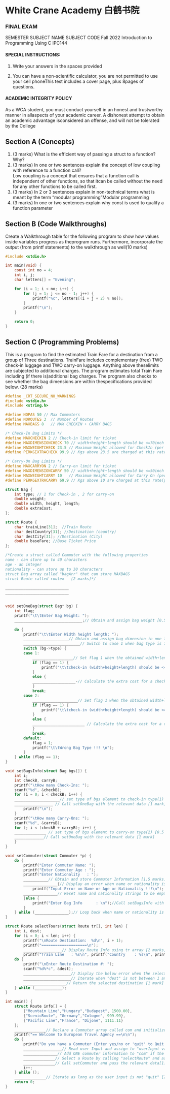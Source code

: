 #  White Crane Academy 白鹤书院
### FINAL EXAM

SEMESTER SUBJECT NAME SUBJECT CODE
Fall 2022 
Introduction to Programming Using C IPC144

#### SPECIAL INSTRUCTIONS:
1. Write your answers in the spaces provided

2. You can have a non-scientific calculator, you are not permitted to use your cell phoneThis test includes a cover page, plus 8pages of questions.

#### ACADEMIC INTEGRITY POLICY
As a WCA student, you must conduct yourself in an honest and trustworthy manner in allaspects of your academic career. A dishonest attempt to obtain an academic advantage isconsidered an offense, and will not be tolerated by the College

## Section A (Concepts)
1. (3 marks) What is the efficient way of passing a struct to a function? Why?  
2. (3 marks) In one or two sentences explain the concept of low coupling with reference to a function call?  
Low coupling is a concept that ensures that a function call is independent of other functions, so that itcan be called without the need for any other functions to be called first.
3. (3 marks) In 2 or 3 sentences explain in non-technical terms what is meant by the term “modular programming”Modular programming  
4. (3 marks) In one or two sentences explain why const is used to qualify a function parameter

## Section B (Code Walkthroughs)
Create a Walkthrough table for the following program to show how values inside variables progress as theprogram runs. Furthermore, incorporate the output (from printf statements) to the walkthrough as well(10 marks)

```c
#include <stdio.h>

int main(void) {
    const int no = 4;
    int i, j;
    char letters[] = "Evening";

    for (i = 1; i < no; i++) {
        for (j = 1; j <= no - 1; j++) {
            printf("%c", letters[(i + j + 2) % no]);
        }
        printf("\n");
    }

    return 0;
}

```

## Section C (Programming Problems)
This is a program to find the estimated Train Fare for a destination from a group of Three destinations. TrainFare includes complementary (free) TWO check-in luggage and TWO carry-on luggage. Anything above theselimits are subjected to additional charges. The program estimates total Train Fare including (if there is)additional bag charges. The program also checks to see whether the bag dimensions are within thespecifications provided below. (28 marks)
```c
#define _CRT_SECURE_NO_WARNINGS
#include <stdio.h>
#include <string.h>

#define NOPAS 50 // Max Commuters
#define NOROUTES 3  // Number of Routes
#define MAXBAGS 8   // MAX CHECKIN + CARRY BAGS

/* Check-In Bag Limits */
#define MAXCHECKIN 2 // Check-in limit for ticket
#define MAXDIMENSIONCHECK 70 // width+height+length should be <=70inch
#define MAXWEIGHTCHECK 23.5 // Maximum Weight allowed for CheckIn (per Bag)
#define PERKGEXTRACHECK 99.9 // Kgs above 23.5 are charged at this rate(per Kg)

/* Carry-On Bag Limits */
#define MAXCARRYON 2 // Carry-on limit for ticket
#define MAXDIMENSIONCARRY 50 // width+height+length should be <=50inch
#define MAXWEIGHTCARRY 10   // Maximum Weight allowed for Carry On (per Bag)
#define PERKGEXTRACARRY 69.9 // Kgs above 10 are charged at this rate(per Kg)

struct Bag {
    int type; // 1 for Check-in , 2 for carry-on
    double weight;
    double width, height, length;
    double extraCost;
};

struct Route {
    char trainLine[31];  //Train Route
    char destCountry[31]; //Destination (country)
    char destCity[31]; //Destination (City)
    double baseFare; //Base Ticket Price
};

/*Create a struct called Commuter with the following properties  
name - can store up to 40 characters  
age - an integer  
nationality - can store up to 30 characters
struct Bag array called "bagArr" that can store MAXBAGS
struct Route called routex   [2 marks]*/

____________________________  
____________________________  


void setOneBag(struct Bag* bg) {
    int flag;
    printf("\t\tEnter Bag Weight: ");    
    ______________________________;// Obtain and assign bag weight [0.5 marks]

    do {
        printf("\t\tEnter Width height length: ");
        ____________________// Obtain and assign bag dimension in one line through bg [1.5 marks]
        _________________________// Switch to case 1 when bag type is 1, case 2 when bag type is 2 [0.5 marks]
        switch (bg->type) {
        case 1:
            __________________// Set flag 1 when the obtained width+length+height is greater than MAXDIMENSIONCHECK using conditional statement [0.5 mark]
            if (flag == 1) {
                printf("\t\tcheck-in (width+height+length) should be <= 70\n\n");
            }
            else {
            ___________________-// Calculate the extra cost for a check-in bag and assign to Commuter's bag cc's extraCost [1.5 mark]
            }
            break;
        case 2:
            ____________________// Set flag 1 when the obtained width+length+height is greater than MAXDIMENSIONCARRY using conditional statement [0.5 mark]
            if (flag == 1) {
                printf("\t\tcheck-in (width+height+length) should be <= 50\n\n");
            }
            else {
            _______________________ // Calculate the extra cost for a carry-on bag and assign to Commuter's bag cc's extraCost [1.5 mark]
            }
            break;
        default:
            flag = 1;
            printf("\t\tWrong Bag Type !!! \n");
        }
    } while (flag == 1);
}

void setBagsInfo(struct Bag bgs[]) {
    int i;
    int checkB, carryB;
    printf("\tHow many Check-Ins: ");
    scanf("%d", &checkB);
    for (i = 0; i < checkB; i++) {
    ____________________// set type of bgs element to check-in type(1) [0.5 mark]
    _________________ // Call setOneBag with the relevant data [1 mark]
        printf("\n");
    }
    printf("\tHow many Carry-Ons: ");
    scanf("%d", &carryB);
    for (; i < (checkB + carryB); i++) {
    ______________ // set type of bgs element to carry-on type(2) [0.5 mark]
    _____________// Call setOneBag with the relevant data [1 mark]
    }
}

void setCommuter(struct Commuter *p) {
    do {
        printf("Enter Commuter Name: ");
        printf("Enter Commuter Age : ");
        printf("Enter Nationality   : ");
        ___________// Obtain and store Commuter Information [1.5 marks]
        _______________{// Display an error when name or nationality is an empty string or age is not in between 0 and 120 [1 mark]
            printf("Input Error on Name or Age or Nationality !!!\n");
        _______________// Reset name and nationality strings to be empty strings [1 mark]
        }else {
            printf("Enter Bag Info      : \n");//Call setBagsInfo with the relevant data [1 mark]
        }
    } while (_______________);// Loop back when name or nationality is an empty string//or age is not in between 0 and 120 [1 mark]
}

struct Route selectTours(struct Route tr[], int len) {
    int i, dest;
    for (i = 0; i < len; i++) {
        printf("\nRoute Destination:  %d\n", i + 1);
        printf("====================\n");
        _________________// Display Route Info using tr array [2 marks]
        printf("Train Line   : %s\n", printf("Country    : %s\n", printf("City       : %s\n", }
    do {
        printf("\nEnter Route Destination #: ");
        scanf("%d%*c", &dest);
        _____________________// Display the below error when the selected destination is not in between 1 and 3(inclusive) [0.5 mark]
        _____________________// Iterate when "dest" is not between 1 and 3(inclusive) [0.5 mark]
        ___________________// Return the selected destination [1 mark]
    } while (____________);
}

int main() {
    struct Route info[] = {
        {"Mountain Line","Hungary","Budapest", 1500.00},
        {"ScenicRoute", "Germany","Cologne", 999.99},
        {"Pacific Line","France", "Dijone", 1111.11}
    };
    ______________// Declare a Commuter array called com and initialize to zero (Size should be set to NOPAS) [1 mark]
    printf("== Welcome to European Travel Agency ==\n\n");
    do {
        printf("Do you have a Commuter (Enter yes/no or 'quit' to Quit Program): ");
        _________________// Read user Input and assign to "userInput variable" [1 mark]
        _______________// Add ONE commuter information to "com" if the userinput is "yes": Note: Use strcmp to compare strings [1 mark]
        ______________// Select a Route by calling "selectRoute" and assign the returned route to Commuter's route routex [2.5 marks]
        ______________// Call setCommuter and pass the relevant data[1.5 mark]
        i++;
    } while ();
    ______________// Iterate as long as the user input is not "quit" [2 mark]
    return 0;
}

```
